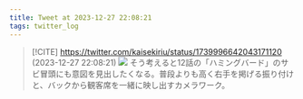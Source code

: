 ```yaml
---
title: Tweet at 2023-12-27 22:08:21
tags: twitter_log
---
```


> [!CITE] https://twitter.com/kaisekiriu/status/1739996642043171120 (2023-12-27 22:08:21)
> ![](https://twitter.com/kaisekiriu/status/1739996642043171120)
> そう考えると12話の「ハミングバード」のサビ冒頭にも意図を見出したくなる。普段よりも高く右手を掲げる振り付けと、バックから観客席を一緒に映し出すカメラワーク。
